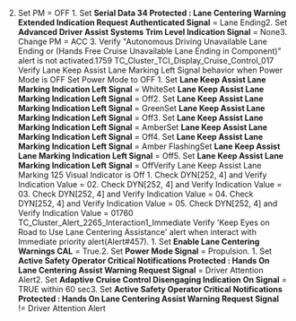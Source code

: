 2. Set PM = OFF 1. Set **Serial Data 34 Protected : Lane Centering Warning Extended Indication Request Authenticated Signal** = Lane Ending2. Set **Advanced Driver Assist Systems Trim Level Indication Signal** = None3. Change PM = ACC 3. Verify "Autonomous Driving Unavailable Lane Ending or (Hands Free Cruise Unavailable Lane Ending in Component)" alert is not activated.1759 TC_Cluster_TCI_Display_Cruise_Control_017 Verify Lane Keep Assist Lane Marking Left Signal behavior when Power Mode is OFF Set Power Mode to OFF 1. Set **Lane Keep Assist Lane Marking Indication Left Signal** = WhiteSet **Lane Keep Assist Lane Marking Indication Left Signal** = Off2. Set **Lane Keep Assist Lane Marking Indication Left Signal** = GreenSet **Lane Keep Assist Lane Marking Indication Left Signal** = Off3. Set **Lane Keep Assist Lane Marking Indication Left Signal** = AmberSet **Lane Keep Assist Lane Marking Indication Left Signal** = Off4. Set **Lane Keep Assist Lane Marking Indication Left Signal** = Amber FlashingSet **Lane Keep Assist Lane Marking Indication Left Signal** = Off5. Set **Lane Keep Assist Lane Marking Indication Left Signal** = OffVerify Lane Keep Assist Lane Marking 125 Visual Indicator is Off 1. Check DYN[252, 4] and Verify Indication Value = 02. Check DYN[252, 4] and Verify Indication Value = 03. Check DYN[252, 4] and Verify Indication Value = 04. Check DYN[252, 4] and Verify Indication Value = 05. Check DYN[252, 4] and Verify Indication Value = 01760 TC_Cluster_Alert_2265_Interaction1_Immediate Verify 'Keep Eyes on Road to Use Lane Centering Assistance' alert when interact with Immediate priority alert(Alert#457). 1. Set **Enable Lane Centering Warnings CAL** = True.2. Set **Power Mode Signal** = Propulsion. 1. Set **Active Safety Operator Critical Notifications Protected : Hands On Lane Centering Assist Warning Request Signal** = Driver Attention Alert2. Set **Adaptive Cruise Control Disengaging Indication On Signal** = TRUE within 60 sec3. Set **Active Safety Operator Critical Notifications Protected : Hands On Lane Centering Assist Warning Request Signal** != Driver Attention Alert